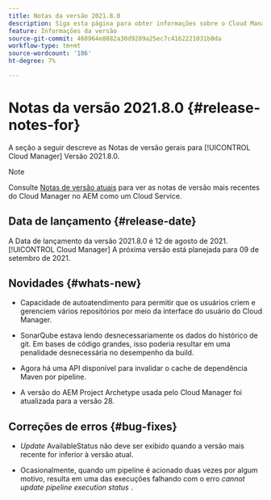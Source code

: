 ```yaml
---
title: Notas da versão 2021.8.0
description: Siga esta página para obter informações sobre o Cloud Manager Versão 2021.8.0
feature: Informações da versão
source-git-commit: 460964e8882a30d9289a25ec7c4162221031b0da
workflow-type: tm+mt
source-wordcount: '186'
ht-degree: 7%

---
```


# Notas da versão 2021.8.0 {#release-notes-for}

A seção a seguir descreve as Notas de versão gerais para [!UICONTROL Cloud Manager] Versão 2021.8.0.

>[!NOTE]
>Consulte [Notas de versão atuais](https://experienceleague.adobe.com/docs/experience-manager-cloud-service/onboarding/getting-access/release-notes-cloud-manager/release-notes-cm-current.html?lang=en#getting-access) para ver as notas de versão mais recentes do Cloud Manager no AEM como um Cloud Service.

## Data de lançamento {#release-date}

A Data de lançamento da versão 2021.8.0 é 12 de agosto de 2021.
[!UICONTROL Cloud Manager]
A próxima versão está planejada para 09 de setembro de 2021.

## Novidades {#whats-new}

* Capacidade de autoatendimento para permitir que os usuários criem e gerenciem vários repositórios por meio da interface do usuário do Cloud Manager.

* SonarQube estava lendo desnecessariamente os dados do histórico de git. Em bases de código grandes, isso poderia resultar em uma penalidade desnecessária no desempenho da build.

* Agora há uma API disponível para invalidar o cache de dependência Maven por pipeline.

* A versão do AEM Project Archetype usada pelo Cloud Manager foi atualizada para a versão 28.

## Correções de erros {#bug-fixes}

* *Update* AvailableStatus não deve ser exibido quando a versão mais recente for inferior à versão atual.

* Ocasionalmente, quando um pipeline é acionado duas vezes por algum motivo, resulta em uma das execuções falhando com o erro *cannot update pipeline execution status* .
